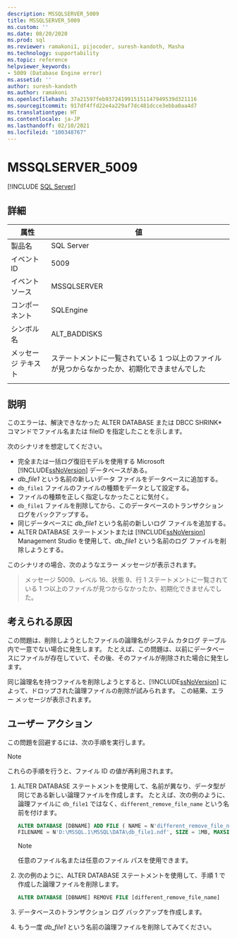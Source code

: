 ```yaml
---
description: MSSQLSERVER_5009
title: MSSQLSERVER_5009
ms.custom: ''
ms.date: 08/20/2020
ms.prod: sql
ms.reviewer: ramakoni1, pijocoder, suresh-kandoth, Masha
ms.technology: supportability
ms.topic: reference
helpviewer_keywords:
- 5009 (Database Engine error)
ms.assetid: ''
author: suresh-kandoth
ms.author: ramakoni
ms.openlocfilehash: 37a21597feb9372419915151147949539d321116
ms.sourcegitcommit: 917df4ffd22e4a229af7dc481dcce3ebba0aa4d7
ms.translationtype: HT
ms.contentlocale: ja-JP
ms.lasthandoff: 02/10/2021
ms.locfileid: "100348767"
---
```

# <a name="mssqlserver_5009"></a>MSSQLSERVER_5009
 [!INCLUDE [SQL Server](../../includes/applies-to-version/sqlserver.md)]

## <a name="details"></a>詳細

|属性|値|
|---|---|
|製品名|SQL Server|
|イベント ID|5009|
|イベント ソース|MSSQLSERVER|
|コンポーネント|SQLEngine|
|シンボル名|ALT_BADDISKS|
|メッセージ テキスト|ステートメントに一覧されている 1 つ以上のファイルが見つからなかったか、初期化できませんでした|
||

## <a name="explanation"></a>説明

このエラーは、解決できなかった ALTER DATABASE または DBCC SHRINK* コマンドでファイル名または fileID を指定したことを示します。

次のシナリオを想定してください。

- 完全または一括ログ復旧モデルを使用する Microsoft [!INCLUDE[ssNoVersion](../../includes/ssnoversion-md.md)] データベースがある。
- *db_file1* という名前の新しいデータ ファイルをデータベースに追加する。
- `db_file1` ファイルのファイルの種類をデータとして設定する。
- ファイルの種類を正しく指定しなかったことに気付く。
- `db_file1` ファイルを削除してから、このデータベースのトランザクション ログをバックアップする。
- 同じデータベースに *db_file1* という名前の新しいログ ファイルを追加する。
- ALTER DATABASE ステートメントまたは [!INCLUDE[ssNoVersion](../../includes/ssnoversion-md.md)] Management Studio を使用して、*db_file1* という名前のログ ファイルを削除しようとする。

このシナリオの場合、次のようなエラー メッセージが表示されます。

> メッセージ 5009、レベル 16、状態 9、行 1 ステートメントに一覧されている 1 つ以上のファイルが見つからなかったか、初期化できませんでした。

## <a name="possible-causes"></a>考えられる原因

この問題は、削除しようとしたファイルの論理名がシステム カタログ テーブル内で一意でない場合に発生します。 たとえば、この問題は、以前にデータベースにファイルが存在していて、その後、そのファイルが削除された場合に発生します。

同じ論理名を持つファイルを削除しようとすると、[!INCLUDE[ssNoVersion](../../includes/ssnoversion-md.md)] によって、ドロップされた論理ファイルの削除が試みられます。 この結果、エラー メッセージが表示されます。

## <a name="user-action"></a>ユーザー アクション

この問題を回避するには、次の手順を実行します。

> [!NOTE]
> これらの手順を行うと、ファイル ID の値が再利用されます。

1. ALTER DATABASE ステートメントを使用して、名前が異なり、データ型が同じである新しい論理ファイルを作成します。 たとえば、次の例のように、論理ファイルに `db_file1` ではなく、`different_remove_file_name` という名前を付けます。

    ```sql
    ALTER DATABASE [DBNAME] ADD FILE ( NAME = N'different_remove_file_name',
    FILENAME = N'D:\MSSQL.1\MSSQL\DATA\db_file1.ndf', SIZE = 1MB, MAXSIZE = 1MB)
    ```

    > [!NOTE]
    > 任意のファイル名または任意のファイル パスを使用できます。

1. 次の例のように、ALTER DATABASE ステートメントを使用して、手順 1 で作成した論理ファイルを削除します。

    ```sql
    ALTER DATABASE [DBNAME] REMOVE FILE [different_remove_file_name]
    ```

1. データベースのトランザクション ログ バックアップを作成します。
1. もう一度 *db_file1* という名前の論理ファイルを削除してみてください。
